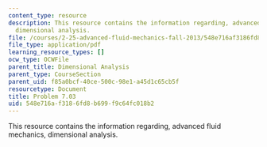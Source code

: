 ```yaml
---
content_type: resource
description: This resource contains the information regarding, advanced fluid mechanics,
  dimensional analysis.
file: /courses/2-25-advanced-fluid-mechanics-fall-2013/548e716af3186fd8b699f9c64fc018b2_MIT2_25F13_Shapi7.03_Prob.pdf
file_type: application/pdf
learning_resource_types: []
ocw_type: OCWFile
parent_title: Dimensional Analysis
parent_type: CourseSection
parent_uid: f85a0bcf-40ce-500c-98e1-a45d1c65cb5f
resourcetype: Document
title: Problem 7.03
uid: 548e716a-f318-6fd8-b699-f9c64fc018b2
---
```

This resource contains the information regarding, advanced fluid mechanics, dimensional analysis.

